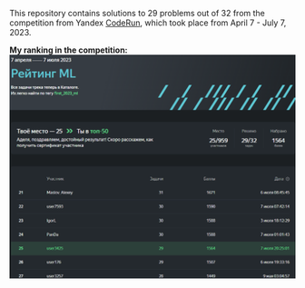 This repository contains solutions to 29 problems out of 32 from the competition from Yandex [CodeRun](https://coderun.yandex.ru/catalog), which took place from April 7 - July 7, 2023.

**My ranking in the competition:**
![Image alt](https://github.com/Adelaaas/Code_run_2023/blob/main/%D1%80%D0%B5%D0%B9%D1%82%D0%B8%D0%BD%D0%B3%20ML.png)
